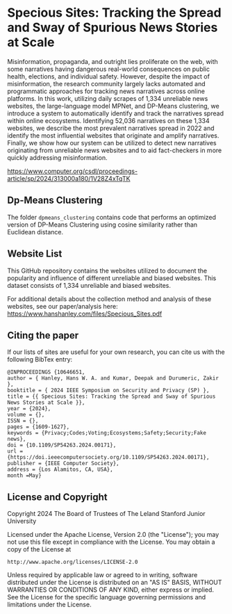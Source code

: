 # Specious Sites: Tracking the Spread and Sway of Spurious News Stories at Scale

Misinformation, propaganda, and outright lies proliferate on the web, with some narratives having dangerous real-world consequences on public health, elections, and individual safety. However, despite the impact of misinformation, the research community largely lacks automated and programmatic approaches for tracking news narratives across online platforms. In this work, utilizing daily scrapes of 1,334 unreliable news websites, the large-language model MPNet, and DP-Means clustering, we introduce a system to automatically identify and track the narratives spread within online ecosystems. Identifying 52,036 narratives on these 1,334 websites, we describe the most prevalent narratives spread in 2022 and identify the most influential websites that originate and amplify narratives. Finally, we show how our system can be utilized to detect new narratives originating from unreliable news websites and to aid fact-checkers in more quickly addressing misinformation.

https://www.computer.org/csdl/proceedings-article/sp/2024/313000a180/1V28Z4xTqTK

## Dp-Means Clustering 
The folder `dpmeans_clustering` contains code that performs an optimized version of DP-Means Clustering using cosine similarity rather than Euclidean distance. 
 
## Website List
This GitHub repository contains the websites utilized to document the popularity and influence of different unreliable and biased websites. This dataset consists of 1,334 unreliable and biased websites. 

For additional details about the collection method and analysis of these websites, see our paper/analysis here: https://www.hanshanley.com/files/Specious_Sites.pdf

## Citing the paper
If our lists of sites are useful for your own research, you can cite us with the following BibTex entry:
```
@INPROCEEDINGS {10646651,
author = { Hanley, Hans W. A. and Kumar, Deepak and Durumeric, Zakir },
booktitle = { 2024 IEEE Symposium on Security and Privacy (SP) },
title = {{ Specious Sites: Tracking the Spread and Sway of Spurious News Stories at Scale }},
year = {2024},
volume = {},
ISSN = {},
pages = {1609-1627},
keywords = {Privacy;Codes;Voting;Ecosystems;Safety;Security;Fake news},
doi = {10.1109/SP54263.2024.00171},
url = {https://doi.ieeecomputersociety.org/10.1109/SP54263.2024.00171},
publisher = {IEEE Computer Society},
address = {Los Alamitos, CA, USA},
month =May}
```
## License and Copyright

Copyright 2024 The Board of Trustees of The Leland Stanford Junior University

Licensed under the Apache License, Version 2.0 (the "License");
you may not use this file except in compliance with the License.
You may obtain a copy of the License at

    http://www.apache.org/licenses/LICENSE-2.0

Unless required by applicable law or agreed to in writing, software
distributed under the License is distributed on an "AS IS" BASIS,
WITHOUT WARRANTIES OR CONDITIONS OF ANY KIND, either express or implied.
See the License for the specific language governing permissions and
limitations under the License.

